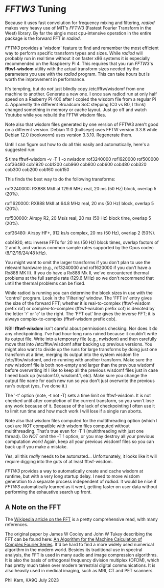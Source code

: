 *FFTW3* Tuning
==============

Because it uses fast convolution for frequency mixing and filtering,
*radiod* makes very heavy use of MIT's *FFTW3* (Fastest Fourier Transform
in the West) library. By far the single most cpu-intensive operation
in the entire package is the forward FFT in *radiod*.

*FFTW3* provides a 'wisdom' feature to find and remember the most
efficient way to perform specific transform types and sizes.  While
*radiod* will probably run in real time without it on faster x86
systems it is especially recommended on the Raspberry Pi 4. This
requires that you run *FFTW3*'s **fftwf-wisdom** utility with the actual
transform sizes needed by the parameters you use with the *radiod*
program. This can take hours but is worth the improvement in
performance.

It's tempting, but do *not* just blindly copy /etc/fftw/wisdomf from
one machine to another. Generate a new one. I once saw radiod run at
only half speed on a Rasberry Pi 400 after I copied the wisdom file
from a regular Pi 4. Apparently the different Broadcom SoC stepping
(C0 vs B0, I think) changed something in memory or cache layout. Just
go off and watch Youtube while you rebuild the FFTW wisdom files.

Note also that wisdom files generated by one version of FFTW3 aren't
good on a different version.  Debian 11.0 (bullseye) uses FFTW version
3.3.8 while Debian 12.0 (bookworm) uses version 3.3.10. Regenerate
them.

Until I can figure out how to do all this easily and automatically,
here's a suggested run:

$ time fftwf-wisdom -v -T 1 -o nwisdom rof3240000 rof1620000 rof500000 cof36480 cob1920 cob1200 cob960 cob800 cob600 cob480 cob320 cob300 cob200 cob160 cob150

This finds the best way to do the following transforms:

rof3240000: RX888 MkII at 129.6 MHz real, 20 ms (50 Hz) block, overlap 5 (20%).

rof1620000: RX888 MkII at 64.8 MHz real, 20 ms (50 Hz) block, overlap 5 (20%).

rof500000: Airspy R2, 20 Ms/s real, 20 ms (50 Hz) block time, overlap 5 (20%).

cof36480: Airspy HF+, 912 ks/s complex, 20 ms (50 Hz), overlap 2 (50%).

cob1920, etc: inverse FFTs for 20 ms (50 Hz) block times, overlap
factors of 2 and 5, and various common sample rates supported by the
Opus codec (8/12/16/24/48 kHz).

You might want to omit the larger transforms if you don't plan to use
the relevant hardware (e.g., rof3240000 and rof1620000 if you don't
have a Rx888 MK II). If you do have a Rx888 Mk II, we've encountered
thermal problems at the full sample rate (129.6 MHz) so we don't
recommend that until the thermal problems can be fixed.

While radiod is running you can determine the block sizes in use with
the 'control' program. Look in the 'Filtering' window. The 'FFT in'
entry gives the size of the forward FFT; whether it is real-to-complex
(fftwf-wisdom prefix rof) or complex-to-complex (fftwf-wisdom prefix
cof) is denoted by the letter 'r' or 'c' to the right.  The 'FFT out'
line gives the inverse FFT; it is always complex-to-complex
(fftwf-wisdom prefix cob).

NB!! **fftwf-wisdom** isn't careful about permissions checking. Nor
does it do any checkpointing. I've had hour-long runs ruined because
it couldn't write its output file. Write into a temporary file (e.g.,
nwisdom) and then carefully move that into /etc/fftw/wisdomf after
backing up previous versions. You might also want to divide up the
runs for large transforms by doing just one transform at a time,
merging its output into the system wisdom file /etc/fftw/wisdomf, and
re-running with another transform. Make sure the new wisdomf file is
both non-empty and larger than the previous wisdomf before overwriting
it!  I like to keep all the previous wisdomf files just in case I need
back up (wisdomf.0, wisdomf.1, etc). Make sure you change the output
file name for each new run so you don't just overwrite the previous
run's output (yes, I've done it.)

The '-t' option (note, -t not -T) sets a time limit on
fftwf-wisdom. It is not checked until after completion of the current
transform, so you won't lose any work because of it. Because of the
lack of checkpointing I often use it to limit run time and how much
work I will lose if a single run aborts.

Note also that wisdom files computed for the multithreading option
(which I use) are *NOT* compatible with wisdom files computed without
multithreading. That's true even for -T 1 (multithreading with just
one thread). Do *NOT* omit the -T 1 option, or you may destroy all
your previous computation work! Again, keep all your previous wisdomf
files so you can back up if you make a mistake.

Yes, all this *really* needs to be automated... Unfortunately, it
looks like it will require digging into the guts of at least
fftwf-wisdom.

*FFTW3* provides a way to automatically create and cache wisdom at
runtime, but with a very long startup delay. I need to move wisdom
generation to a separate process independent of *radiod*. It would be
nice if *FFTW3* automatically learned as it went, getting faster on
user data without performing the exhaustive search up front.

A Note on the FFT
-----------------

The [Wikipedia article on the
FFT](https://en.wikipedia.org/wiki/Fast_Fourier_transform) is a pretty
comprehensive read, with many references.

The original paper by James W Cooley and John W Tukey describing the
FFT can be found here: [An Algorithm for the Machine Calculation of
Complex Fourier
Series](https://www.ams.org/journals/mcom/1965-19-090/S0025-5718-1965-0178586-1/S0025-5718-1965-0178586-1.pdf). It'd
be hard to find a more widely used numerical algorithm in the modern
world. Besides its traditional use in spectral analysis, the FFT is
used in many audio and image compression algorithms. It is also the
basis of orthogonal frequency division multiplex (OFDM), which has
pretty much taken over modern terrestrial digital communications. It
is also heavily used in medical imaging, such as MRI, CT and PET
scanners.

Phil Karn, KA9Q
July 2023
